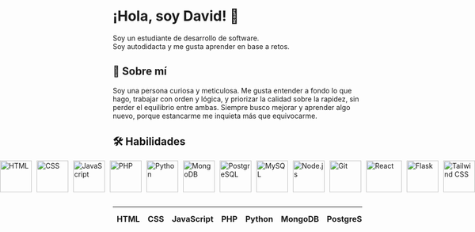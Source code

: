 # ¡Hola, soy David! 👋
Soy un estudiante de desarrollo de software.  
Soy autodidacta y me gusta aprender en base a retos.

## 🚀 Sobre mí
Soy una persona curiosa y meticulosa. Me gusta entender a fondo lo que hago, trabajar con orden y lógica, y priorizar la calidad sobre la rapidez, sin perder el equilibrio entre ambas. Siempre busco mejorar y aprender algo nuevo, porque estancarme me inquieta más que equivocarme.

## 🛠 Habilidades
<p style="display: flex; justify-content: center; gap: 10px;">
  <img src="https://drive.google.com/uc?id=1pttg_y6oaesZD_KEJ0q8YSEXD9NSnUw4" alt="HTML" width="64" height="64">
  <img src="https://drive.google.com/uc?id=1CVtmBi3ocQflJ-NdvMLVX14spjV-2Evm" alt="CSS" width="64" height="64">
  <img src="https://drive.google.com/uc?id=12YzBaGHyBmQcR1tll7HFE2B-I6suiazY" alt="JavaScript" width="64" height="64">
  <img src="https://drive.google.com/uc?id=1fsPYLtDdonvzTHs6f92HC4v0NvuzFwK5" alt="PHP" width="64" height="64">
  <img src="https://drive.google.com/uc?id=18igPo8GOnlsvfC_JQUdbysgk_RLALPB5" alt="Python" width="64" height="64">
  <img src="https://drive.google.com/uc?id=1SUFwqVitDCKQwQImzdkHASqLM3wVj-vr" alt="MongoDB" width="64" height="64">
  <img src="https://drive.google.com/uc?id=1-n7Qhp0JgYb9zKTp4sZaB2Lx2dspuh7y" alt="PostgreSQL" width="64" height="64">
  <img src="https://drive.google.com/uc?id=1imrPmLs--5COHr8P0LDvNz_kSyJuhrpu" alt="MySQL" width="64" height="64">
  <img src="https://drive.google.com/uc?id=1GTUeHZMpnQAZYarPr1ohbCeEDb62CKD0" alt="Node.js" width="64" height="64">
  <img src="https://drive.google.com/uc?id=1j4i27ObbM_wN0rOIh2ctJML6lxBQLAlw" alt="Git" width="64" height="64">
  <img src="https://drive.google.com/uc?id=1umCx1sJqWAT4Lw_vnGeoNj-72N2eBZqo" alt="React" width="72" height="64">
  <img src="https://drive.google.com/uc?id=1P07HUQlCLP7Fs2gwBPKAWooIHJvB98UA" alt="Flask" width="64" height="64">
  <img src="https://drive.google.com/uc?id=1CldUkNnEEhvJcGeO2ombog_lcCrW_Kgp" alt="Tailwind CSS" width="64" height="64">
</p>

##
| HTML      | CSS | JavaScript            | PHP      | Python    | MongoDB    | PostgreSQL | MySQL    | Node.js | Git     | React | Flask | Tailwind CSS |
|-----------|------------|----------------|----------|-----------|------------|------------|----------|---------|---------|-------|-------|--------------|



<!---
davidleonstr/davidleonstr is a ✨ special ✨ repository because its `README.md` (this file) appears on your GitHub profile.
You can click the Preview link to take a look at your changes.
--->
